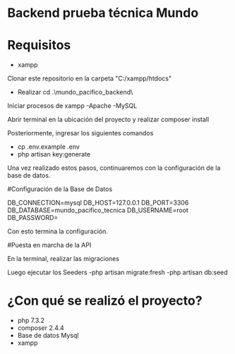 # Backend prueba técnica Mundo

# Requisitos
- xampp

Clonar este repositorio en la carpeta "C:/xampp/htdocs"
- Realizar cd .\mundo_pacifico_backend\

Iniciar procesos de xampp
-Apache
-MySQL

Abrir terminal en la ubicación del proyecto y realizar composer install

Posteriormente, ingresar los siguientes comandos
- cp .env.example .env
- php artisan key:generate

Una vez realizado estos pasos, continuaremos con la configuración de la base de datos.

#Configuración de la Base de Datos

DB_CONNECTION=mysql
DB_HOST=127.0.0.1
DB_PORT=3306
DB_DATABASE=mundo_pacifico_tecnica
DB_USERNAME=root
DB_PASSWORD=

Con esto termina la configuración.

#Puesta en marcha de la API

En la terminal, realizar las migraciones

Luego ejecutar los Seeders
-php artisan migrate:fresh
-php artisan db:seed


# ¿Con qué se realizó el proyecto?
- php 7.3.2
- composer 2.4.4
- Base de datos Mysql
- xampp
